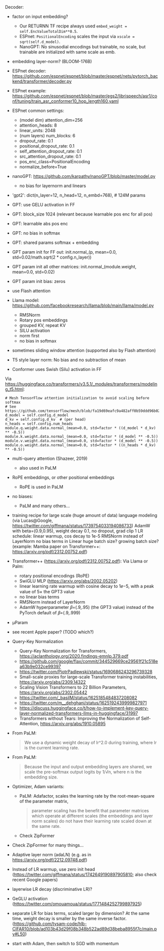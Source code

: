 Decoder:

- factor on input embedding?
  - Our RETURNN TF recipe always used `embed_weight = self.EncValueTotalDim**0.5`.
  - ESPnet: `PositionalEncoding` scales the input via `xscale = sqrt(self.d_model)`.
  - NanoGPT: No sinusodial encodings but trainable, no scale, but trainable are initialized with same scale as emb.

- embedding layer-norm? (BLOOM-176B)

- ESPnet decoder: https://github.com/espnet/espnet/blob/master/espnet/nets/pytorch_backend/transformer/decoder.py
- ESPnet example: https://github.com/espnet/espnet/blob/master/egs2/librispeech/asr1/conf/tuning/train_asr_conformer10_hop_length160.yaml
- ESPnet common settings:
  - (model dim) attention_dim=256
  - attention_heads: 8
  - linear_units: 2048
  - (num layers) num_blocks: 6
  - dropout_rate: 0.1
  - positional_dropout_rate: 0.1
  - self_attention_dropout_rate: 0.1
  - src_attention_dropout_rate: 0.1
  - pos_enc_class=PositionalEncoding
  - normalize_before=True

- nanoGPT: https://github.com/karpathy/nanoGPT/blob/master/model.py
  - no bias for layernorm and linears
- 'gpt2': dict(n_layer=12, n_head=12, n_embd=768),  # 124M params
- GPT: use GELU activation in FF
- GPT: block_size 1024 (relevant because learnable pos enc for all pos)
- GPT: learnable abs pos enc
- GPT: no bias in softmax
- GPT: shared params softmax + embedding
- GPT param init for FF out: init.normal_(p, mean=0.0, std=0.02/math.sqrt(2 * config.n_layer))
- GPT param init all other matrices: init.normal_(module.weight, mean=0.0, std=0.02)
- GPT param init bias: zeros

- use Flash attention

- Llama model: https://github.com/facebookresearch/llama/blob/main/llama/model.py
  - RMSNorm
  - Rotary pos embeddings
  - grouped KV, repeat KV
  - SILU activation
  - norm first
  - no bias in softmax

- sometimes sliding window attention (supported also by Flash attention)

- T5 style layer norm: No bias and no subtraction of mean

- Conformer uses Swish (Silu) activation in FF

Via https://huggingface.co/transformers/v3.5.1/_modules/transformers/modeling_t5.html:

    # Mesh TensorFlow attention initialization to avoid scaling before softmax
    # See https://github.com/tensorflow/mesh/blob/fa19d69eafc9a482aff0b59ddd96b025c0cb207d/mesh_tensorflow/transformer/attention.py#L136
    d_model = self.config.d_model
    d_kv = self.config.d_kv  # (per head)
    n_heads = self.config.num_heads
    module.q.weight.data.normal_(mean=0.0, std=factor * ((d_model * d_kv) ** -0.5))
    module.k.weight.data.normal_(mean=0.0, std=factor * (d_model ** -0.5))
    module.v.weight.data.normal_(mean=0.0, std=factor * (d_model ** -0.5))
    module.o.weight.data.normal_(mean=0.0, std=factor * ((n_heads * d_kv) ** -0.5))

- multi-query attention (Shazeer, 2019)
  - also used in PaLM 

- RoPE embeddings, or other positional embeddings
  - RoPE is used in PaLM

- no biases:
  - PaLM and many others...

- training recipe for large scale (huge amount of data) language modeling
  (via Lucas@Google, https://twitter.com/giffmana/status/1739754033194086733)
  AdamW with beta=(0.9,0.95), weight decay 0.1, no dropout, grad clip 1
  LR schedule: linear warmup, cos decay to 1e-5
  RMSNorm instead of LayerNorm
  no bias terms in Linear
  huge batch size? growing batch size?
  (example: Mamba paper on Transformer++: https://arxiv.org/pdf/2312.00752.pdf)

- Transformer++ (https://arxiv.org/pdf/2312.00752.pdf):
  Via Llama or Palm:
    - rotary positional encodings (RoPE)
    - SwiGLU MLP (https://arxiv.org/abs/2002.05202)
    - linear learning rate warmup with cosine decay to 1𝑒−5, with a peak value of 5× the GPT3 value
    - no linear bias terms
    - RMSNorm instead of LayerNorm
    - AdamW hyperparameter 𝛽=(.9,.95) (the GPT3 value) instead of the PyTorch default of 𝛽=(.9,.999)

- μParam
- see recent Apple paper? (TODO which?)

- Query-Key Normalization
  - Query-Key Normalization for Transformers, https://aclanthology.org/2020.findings-emnlp.379.pdf
  - https://github.com/google/flax/commit/344529669ce29561f21c518ea63b9e032ce99397
  - https://twitter.com/PiotrPadlewski/status/1690686243296739328
  - Small-scale proxies for large-scale Transformer training instabilities, https://arxiv.org/abs/2309.14322
  - Scaling Vision Transformers to 22 Billion Parameters, https://arxiv.org/abs/2302.05442
  - https://twitter.com/_basilM/status/1625185484837208082
  - https://twitter.com/m__dehghani/status/1625192439999827971
  - https://discuss.huggingface.co/t/how-to-implement-key-query-layer-normalized-transformers-llms-in-huggingface/31997
  - Transformers without Tears: Improving the Normalization of Self-Attention, https://arxiv.org/abs/1910.05895

- From PaLM:
  > We use a dynamic weight decay of lr^2.0 during training, where lr is the current learning rate.
- From PaLM:
  > Because the input and output embedding layers are shared, we scale the pre-softmax output logits by 1/√n,
  > where n is the embedding size.

- Optimizer, Adam variants:
  - PaLM: Adafactor, scales the learning rate by the root-mean-square of the parameter matrix,
    > parameter scaling has the benefit that parameter matrices which operate at different scales
    > (the embeddings and layer norm scales) do not have their learning rate scaled down at the same rate.
  - Check ZipFormer

- Check ZipFormer for many things...

- Adaptive layer norm (adaLN) (e.g. as in https://arxiv.org/pdf/2212.09748.pdf)

- Instead of LR warmup, use zero init head
  (https://twitter.com/giffmana/status/1742649190897905810; also check recent Google papers)

- layerwise LR decay (discriminative LR)?

- GeGLU activation (https://twitter.com/omouamoua/status/1771484252799897925)

- separate LR for bias terms, scaled larger by dimension?
  At the same time, weight decay is smaller by the same inverse factor.
  (https://github.com/tysam-code/hlb-CIFAR10/blob/ad103b43d29f08b348b522ad89d38beba8955f7c/main.py#L50)

- start with Adam, then switch to SGD with momentum
